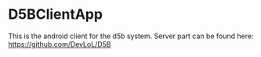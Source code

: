 D5BClientApp
============

This is the android client for the d5b system. Server part can be found here:
https://github.com/DevLoL/D5B